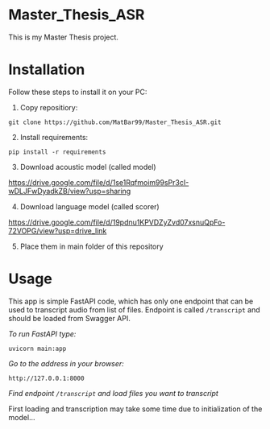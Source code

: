 # Master_Thesis_ASR

This is my Master Thesis project.

# Installation
Follow these steps to install it on your PC:

1. Copy repositiory:

`git clone https://github.com/MatBar99/Master_Thesis_ASR.git`


2. Install requirements: 

`pip install -r requirements`


3. Download acoustic model (called model)
   
https://drive.google.com/file/d/1se1Rqfmoim99sPr3cI-wDLJFwDyadkZB/view?usp=sharing

4. Download language model (called scorer) 

https://drive.google.com/file/d/19pdnu1KPVDZyZvd07xsnuQpFo-72VOPG/view?usp=drive_link

5. Place them in main folder of this repository

# Usage
This app is simple FastAPI code, which has only one endpoint that can be used to transcript 
audio from list of files.
Endpoint is called `/transcript` and should be loaded from Swagger API.

*To run FastAPI type:*

`uvicorn main:app`

*Go to the address in your browser:*

`http://127.0.0.1:8000`

*Find endpoint `/transcript` and load files you want to transcript*


First loading and transcription may take some time due to initialization of the model...


